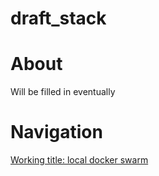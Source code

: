 # draft_stack
# About
Will be filled in eventually
# Navigation
[Working title: local docker swarm](drafts/draft1.md)
